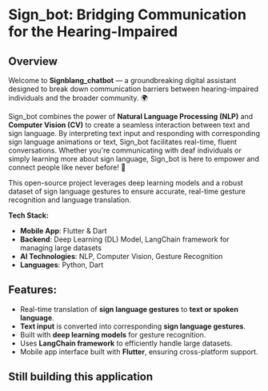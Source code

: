 # Sign_bot: Bridging Communication for the Hearing-Impaired

## Overview
Welcome to **Signblang_chatbot** — a groundbreaking digital assistant designed to break down communication barriers between hearing-impaired individuals and the broader community. 🌍

Sign_bot combines the power of **Natural Language Processing (NLP)** and **Computer Vision (CV)** to create a seamless interaction between text and sign language. By interpreting text input and responding with corresponding sign language animations or text, Sign_bot facilitates real-time, fluent conversations. Whether you're communicating with deaf individuals or simply learning more about sign language, Sign_bot is here to empower and connect people like never before! 🤝

This open-source project leverages deep learning models and a robust dataset of sign language gestures to ensure accurate, real-time gesture recognition and language translation.

**Tech Stack:**
- **Mobile App**: Flutter & Dart
- **Backend**: Deep Learning (DL) Model, LangChain framework for managing large datasets
- **AI Technologies**: NLP, Computer Vision, Gesture Recognition
- **Languages**: Python, Dart

## Features:
- Real-time translation of **sign language gestures** to **text or spoken language**.
- **Text input** is converted into corresponding **sign language gestures**.
- Built with **deep learning models** for gesture recognition.
- Uses **LangChain framework** to efficiently handle large datasets.
- Mobile app interface built with **Flutter**, ensuring cross-platform support.

## Still building this application
